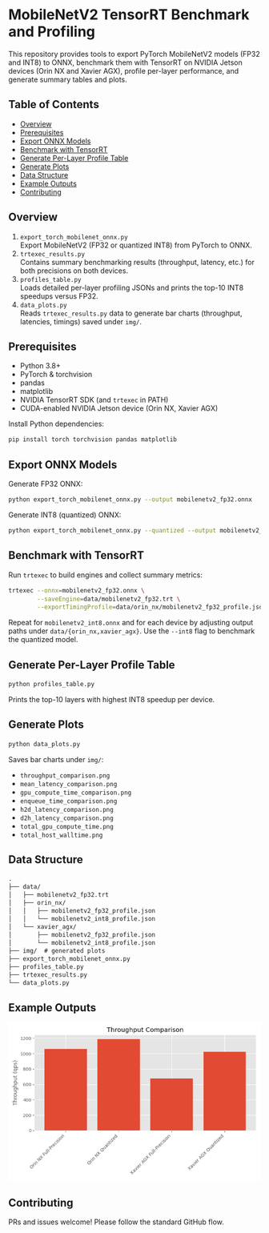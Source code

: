  # MobileNetV2 TensorRT Benchmark and Profiling

This repository provides tools to export PyTorch MobileNetV2 models (FP32 and INT8) to ONNX, benchmark them with TensorRT on NVIDIA Jetson devices (Orin NX and Xavier AGX), profile per-layer performance, and generate summary tables and plots.

 ## Table of Contents
 - [Overview](#overview)
 - [Prerequisites](#prerequisites)
 - [Export ONNX Models](#export-onnx-models)
 - [Benchmark with TensorRT](#benchmark-with-tensorrt)
 - [Generate Per-Layer Profile Table](#generate-per-layer-profile-table)
 - [Generate Plots](#generate-plots)
 - [Data Structure](#data-structure)
 - [Example Outputs](#example-outputs)
 - [Contributing](#contributing)

 ## Overview
 1. `export_torch_mobilenet_onnx.py`  
    Export MobileNetV2 (FP32 or quantized INT8) from PyTorch to ONNX.
 2. `trtexec_results.py`  
    Contains summary benchmarking results (throughput, latency, etc.) for both precisions on both devices.
 3. `profiles_table.py`  
    Loads detailed per-layer profiling JSONs and prints the top-10 INT8 speedups versus FP32.
 4. `data_plots.py`  
    Reads `trtexec_results.py` data to generate bar charts (throughput, latencies, timings) saved under `img/`.

 ## Prerequisites
 - Python 3.8+
 - PyTorch & torchvision
 - pandas
 - matplotlib
 - NVIDIA TensorRT SDK (and `trtexec` in PATH)
 - CUDA-enabled NVIDIA Jetson device (Orin NX, Xavier AGX)

 Install Python dependencies:
 ```bash
 pip install torch torchvision pandas matplotlib
 ```

 ## Export ONNX Models
 Generate FP32 ONNX:
 ```bash
 python export_torch_mobilenet_onnx.py --output mobilenetv2_fp32.onnx
 ```
 Generate INT8 (quantized) ONNX:
 ```bash
 python export_torch_mobilenet_onnx.py --quantized --output mobilenetv2_int8.onnx
 ```

 ## Benchmark with TensorRT
 Run `trtexec` to build engines and collect summary metrics:
 ```bash
 trtexec --onnx=mobilenetv2_fp32.onnx \
         --saveEngine=data/mobilenetv2_fp32.trt \
         --exportTimingProfile=data/orin_nx/mobilenetv2_fp32_profile.json
 ```
 Repeat for `mobilenetv2_int8.onnx` and for each device by adjusting output paths under `data/{orin_nx,xavier_agx}`. Use the `--int8` flag to benchmark the quantized model. 

 ## Generate Per-Layer Profile Table
 ```bash
 python profiles_table.py
 ```
 Prints the top-10 layers with highest INT8 speedup per device.

 ## Generate Plots
 ```bash
 python data_plots.py
 ```
 Saves bar charts under `img/`:
 - `throughput_comparison.png`
 - `mean_latency_comparison.png`
 - `gpu_compute_time_comparison.png`
 - `enqueue_time_comparison.png`
 - `h2d_latency_comparison.png`
 - `d2h_latency_comparison.png`
 - `total_gpu_compute_time.png`
 - `total_host_walltime.png`

 ## Data Structure
 ```
 .
 ├── data/
 │   ├── mobilenetv2_fp32.trt
 │   ├── orin_nx/
 │   │   ├── mobilenetv2_fp32_profile.json
 │   │   └── mobilenetv2_int8_profile.json
 │   └── xavier_agx/
 │       ├── mobilenetv2_fp32_profile.json
 │       └── mobilenetv2_int8_profile.json
 ├── img/  # generated plots
 ├── export_torch_mobilenet_onnx.py
 ├── profiles_table.py
 ├── trtexec_results.py
 └── data_plots.py
 ```

 ## Example Outputs
 ![Throughput Comparison](img/throughput_comparison.png)

 ## Contributing
 PRs and issues welcome! Please follow the standard GitHub flow.

